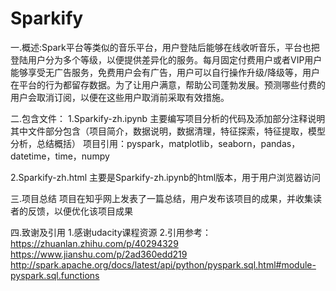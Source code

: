 # Sparkify
 一.概述:Spark平台等类似的音乐平台，用户登陆后能够在线收听音乐，平台也把登陆用户分为多个等级，以便提供差异化的服务。每月固定付费用户或者VIP用户能够享受无广告服务，免费用户会有广告，用户可以自行操作升级/降级等，用户在平台的行为都留存数据。为了让用户满意，帮助公司蓬勃发展。预测哪些付费的用户会取消订阅，以便在这些用户取消前采取有效措施。

 二.包含文件：
 1.Sparkify-zh.ipynb
   主要编写项目分析的代码及添加部分注释说明
   其中文件部分包含（项目简介，数据说明，数据清理，特征探索，特征提取，模型分析，总结概括）
   项目引用：pyspark，matplotlib，seaborn，pandas，datetime，time，numpy

 2.Sparkify-zh.html
   主要是Sparkify-zh.ipynb的html版本，用于用户浏览器访问

三.项目总结
   项目在知乎网上发表了一篇总结，用户发布该项目的成果，并收集读者的反馈，以便优化该项目成果

四.致谢及引用
   1.感谢udacity课程资源
   2.引用参考：https://zhuanlan.zhihu.com/p/40294329
			 https://www.jianshu.com/p/2ad360edd219
			 http://spark.apache.org/docs/latest/api/python/pyspark.sql.html#module-pyspark.sql.functions





